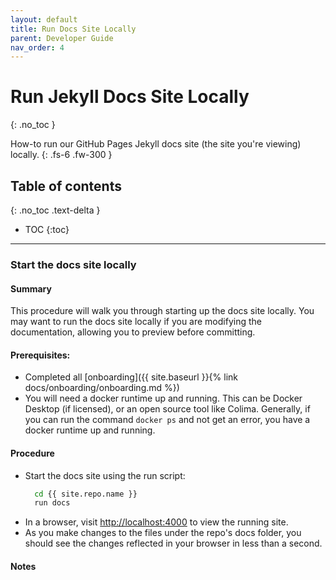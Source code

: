 ```yaml
---
layout: default
title: Run Docs Site Locally
parent: Developer Guide
nav_order: 4
---
```


# Run Jekyll Docs Site Locally
{: .no_toc }

How-to run our GitHub Pages Jekyll docs site (the site you're viewing) locally.
{: .fs-6 .fw-300 }

## Table of contents
{: .no_toc .text-delta }

- TOC
{:toc}

---

### Start the docs site locally

#### Summary
This procedure will walk you through starting up the docs site locally.  You may want to run the docs site locally if you are modifying the documentation, allowing you to preview before committing.  

#### Prerequisites:
- Completed all [onboarding]({{ site.baseurl }}{% link docs/onboarding/onboarding.md %})
- You will need a docker runtime up and running.  This can be Docker Desktop (if licensed), or an open source tool like Colima.  Generally, if you can run the command `docker ps` and not get an error, you have a docker runtime up and running.

#### Procedure
- Start the docs site using the run script:
  ```bash
    cd {{ site.repo.name }}
    run docs
  ```
- In a browser, visit [http://localhost:4000](http://localhost:4000) to view the running site.
- As you make changes to the files under the repo's docs folder, you should see the changes reflected in your browser in less than a second.

#### Notes

